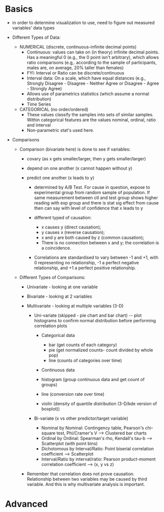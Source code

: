 # Basics
* in order to determine visualization to use, need to figure out measured variables' data types
  
* Different Types of Data:
  * NUMERICAL (discrete, continuous-infinite decimal points)
    * Continuous: values can take on (in theory) infinite decimal points. Has a meaningful 0 (e.g., the 0 point isn't arbitrary), which allows ratio comparisons (e.g,. according to the sample of participants, males are, on average, 20% taller than females)   
    * FYI: Interval or Ratio can be discrete/continuous
    * Interval data: On a scale, which have equal distances (e.g., Strongly Disagree - Disagree - Neither Agree or Disagree - Agree - Strongly Agree)
    * Allows use of parametrics statistics (which assume a normal distribution)
    * Time Series
  * CATEGORICAL (no order/ordered)
    * These values classify the samples into sets of similar samples. Within categorical features are the values nominal, ordinal, ratio and interval
    * Non-parametric stat's used here.

* Comparisons

  * Comparison (bivariate here) is done to see if variables:
    * covary (as x gets smaller/larger, then y gets smaller/larger)
    * depend on one another (x cannot happen without y)
    * predict one another (x leads to y)

      * determined by A/B Test. For cause in question, expose to experimental group from random sample of population. If same measurement between ctl and test group shows higher reading with exp group and there is stat sig effect from cause then can say with level of confidence that x leads to y

      * different typed of causation:
        * x causes y (direct causation);
        * y causes x (reverse causation);
        * x and y are both caused by z (common causation);
        * There is no connection between x and y; the correlation is a coincidence.

      * Correlations are standardised to vary between -1 and +1, with 0 representing no relationship, -1 a perfect negative relationship, and +1 a perfect positive relationship.
        
  * Different Types of Comparisons:
    * Univariate - looking at one variable
    * Bivariate - looking at 2 variables
    * Multivariate - looking at multiple variables (3-D)

      * Uni-variate (skipped - pie chart and bar chart) -- plot histograms to confirm normal distribution before performing correlation plots

        * Categorical data
          * bar (get counts of each category)
          * pie (get normalized counts- count divided by whole pop)
          * line (counts of categories over time)

        * Continuous data
        *   histogram (group continuous data and get count of groups)
        *   line (conversion rate over time)
        *   violin (density of quantile distribution (3-D/kde version of boxplot))

      * Bi-variate (x vs other predictor/target variable)

        * Nominal by Nominal: Contingency table, Pearson's chi-square test, Phi/Cramer's V --> Clustered bar charts
        * Ordinal by Ordinal: Spearman's rho, Kendall's tau-b --> Scatterplot (with point bins)
        * Dichotomous by Interval/Ratio: Point biserial correlation coefficient --> Scatterplot
        * Interval/Ratio by interval/ratio: Pearson product-moment correlation coefficient --> (x, y vs z)

    * Remember that correlation does not prove causation. Relationship between two variables may be caused by third variable. And this is why multivariate analysis is important.

# Advanced
